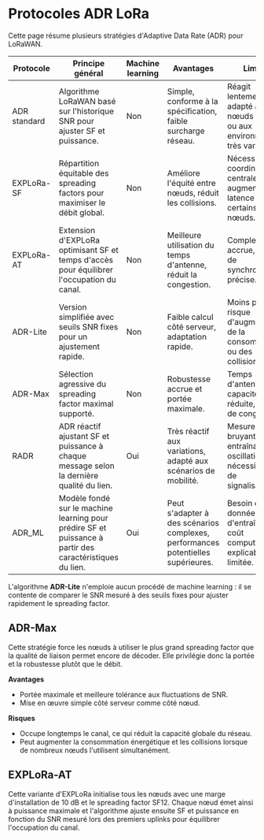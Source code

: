 # Protocoles ADR LoRa

Cette page résume plusieurs stratégies d'Adaptive Data Rate (ADR) pour LoRaWAN.

| Protocole | Principe général | Machine learning | Avantages | Limites |
|-----------|-----------------|-----------------|-----------|---------|
| ADR standard | Algorithme LoRaWAN basé sur l'historique SNR pour ajuster SF et puissance. | Non | Simple, conforme à la spécification, faible surcharge réseau. | Réagit lentement, peu adapté aux nœuds mobiles ou aux environnements très variables. |
| EXPLoRa-SF | Répartition équitable des spreading factors pour maximiser le débit global. | Non | Améliore l'équité entre nœuds, réduit les collisions. | Nécessite une coordination centrale, peut augmenter la latence pour certains nœuds. |
| EXPLoRa-AT | Extension d'EXPLoRa optimisant SF et temps d'accès pour équilibrer l'occupation du canal. | Non | Meilleure utilisation du temps d'antenne, réduit la congestion. | Complexité accrue, besoin de synchronisation précise. |
| ADR-Lite | Version simplifiée avec seuils SNR fixes pour un ajustement rapide. | Non | Faible calcul côté serveur, adaptation rapide. | Moins précise, risque d'augmentation de la consommation ou des collisions. |
| ADR-Max | Sélection agressive du spreading factor maximal supporté. | Non | Robustesse accrue et portée maximale. | Temps d'antenne long, capacité réseau réduite, risque de congestion. |
| RADR | ADR réactif ajustant SF et puissance à chaque message selon la dernière qualité du lien. | Oui | Très réactif aux variations, adapté aux scénarios de mobilité. | Mesures bruyantes entraînant des oscillations, nécessite plus de signalisations. |
| ADR_ML | Modèle fondé sur le machine learning pour prédire SF et puissance à partir des caractéristiques du lien. | Oui | Peut s'adapter à des scénarios complexes, performances potentielles supérieures. | Besoin de données d'entraînement, coût computationnel, explicabilité limitée. |

L'algorithme **ADR-Lite** n'emploie aucun procédé de machine learning : il se contente de comparer le SNR mesuré à des seuils fixes pour ajuster rapidement le spreading factor.

## ADR-Max

Cette stratégie force les nœuds à utiliser le plus grand spreading factor que la
qualité de liaison permet encore de décoder. Elle privilégie donc la portée et
la robustesse plutôt que le débit.

**Avantages**

- Portée maximale et meilleure tolérance aux fluctuations de SNR.
- Mise en œuvre simple côté serveur comme côté nœud.

**Risques**

- Occupe longtemps le canal, ce qui réduit la capacité globale du réseau.
- Peut augmenter la consommation énergétique et les collisions lorsque de
  nombreux nœuds l'utilisent simultanément.

## EXPLoRa-AT

Cette variante d'EXPLoRa initialise tous les nœuds avec une marge
d'installation de 10 dB et le spreading factor SF12. Chaque nœud émet
ainsi à puissance maximale et l'algorithme ajuste ensuite SF et puissance
en fonction du SNR mesuré lors des premiers uplinks pour équilibrer
l'occupation du canal.
